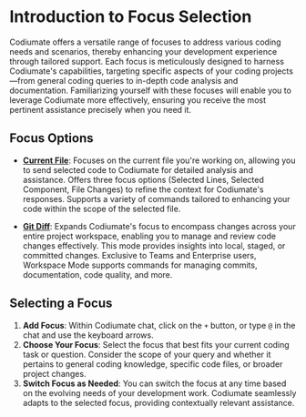 # Introduction to Focus Selection

Codiumate offers a versatile range of focuses to address various coding needs and scenarios, thereby enhancing your development experience through tailored support. Each focus is meticulously designed to harness Codiumate's capabilities, targeting specific aspects of your coding projects—from general coding queries to in-depth code analysis and documentation. Familiarizing yourself with these focuses will enable you to leverage Codiumate more effectively, ensuring you receive the most pertinent assistance precisely when you need it.


## Focus Options

- [**Current File**](./current-file.md): Focuses on the current file you're working on, allowing you to send selected code to Codiumate for detailed analysis and assistance. Offers three focus options (Selected Lines, Selected Component, File Changes) to refine the context for Codiumate's responses. Supports a variety of commands tailored to enhancing your code within the scope of the selected file.

- [**Git Diff**](./git-diff.md): Expands Codiumate's focus to encompass changes across your entire project workspace, enabling you to manage and review code changes effectively. This mode provides insights into local, staged, or committed changes. Exclusive to Teams and Enterprise users, Workspace Mode supports commands for managing commits, documentation, code quality, and more.

## Selecting a Focus

1. **Add Focus**: Within Codiumate chat, click on the `+` button, or type `@` in the chat and use the keyboard arrows.
2. **Choose Your Focus**: Select the focus that best fits your current coding task or question. Consider the scope of your query and whether it pertains to general coding knowledge, specific code files, or broader project changes.
3. **Switch Focus as Needed**: You can switch the focus at any time based on the evolving needs of your development work. Codiumate seamlessly adapts to the selected focus, providing contextually relevant assistance.